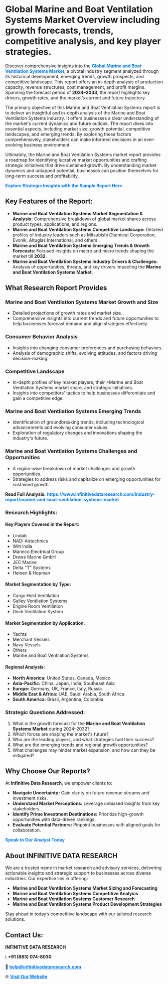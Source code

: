 <h1>Global Marine and Boat Ventilation Systems Market Overview including growth forecasts, trends, competitive analysis, and key player strategies.</h1>
<p>
Discover comprehensive insights into the 
<a href="https://www.infinitivedataresearch.com/industry-report/marine-and-boat-ventilation-systems-market" rel="dofollow" style="color: #007BFF; text-decoration: none;"><strong>Global Marine and Boat Ventilation Systems Market</strong></a>, a pivotal industry segment analyzed through its historical development, emerging trends, growth prospects, and competitive landscape. This report offers an in-depth analysis of production capacity, revenue structures, cost management, and profit margins. Spanning the forecast period of <strong>2024–2033</strong>, the report highlights key drivers, growth rates, and the market’s current and future trajectory.
</p>
<p>
The primary objective of this Marine and Boat Ventilation Systems report is to deliver an insightful and in-depth analysis of the Marine and Boat Ventilation Systems industry. It offers businesses a clear understanding of the market's current dynamics and future outlook. The report dives into essential aspects, including market size, growth potential, competitive landscapes, and emerging trends. By exploring these factors comprehensively, stakeholders can make informed decisions in an ever-evolving business environment.
</p>
<p>
Ultimately, the Marine and Boat Ventilation Systems market report provides a roadmap for identifying lucrative market opportunities and crafting strategic initiatives that drive sustained growth. By understanding market dynamics and untapped potential, businesses can position themselves for long-term success and profitability.
</p>
<p>
<a href="https://www.infinitivedataresearch.com/request-sample/reportId=112256" style="color: #007BFF; text-decoration: none;"><strong>Explore Strategic Insights with the Sample Report Here</strong></a>
</p>

<h2>Key Features of the Report:</h2>
<ul>
<li><strong>Marine and Boat Ventilation Systems Market Segmentation & Analysis:</strong> Comprehensive breakdown of global market shares across product types, applications, and regions.</li>
<li><strong>Marine and Boat Ventilation Systems Competitive Landscape:</strong> Detailed profiles of industry leaders such as Mitsubishi Chemical Corporation, Evonik, Altuglas International, and others.</li>
<li><strong>Marine and Boat Ventilation Systems Emerging Trends & Growth Forecasts:</strong> Focused insights on macro and micro trends shaping the market till <strong>2032</strong>.</li>
<li><strong>Marine and Boat Ventilation Systems Industry Drivers & Challenges:</strong> Analysis of opportunities, threats, and key drivers impacting the <strong>Marine and Boat Ventilation Systems Market</strong>.</li>
</ul>

<h2>What Research Report Provides</h2>
<h3>Marine and Boat Ventilation Systems Market Growth and Size</h3>
<ul>
<li>Detailed projections of growth rates and market size.</li>
<li>Comprehensive insights into current trends and future opportunities to help businesses forecast demand and align strategies effectively.</li>
</ul>

<h3>Consumer Behavior Analysis</h3>
<ul>
<li>Insights into changing consumer preferences and purchasing behaviors.</li>
<li>Analysis of demographic shifts, evolving attitudes, and factors driving decision-making.</li>
</ul>

<h3>Competitive Landscape</h3>
<ul>
<li>In-depth profiles of key market players, their >Marine and Boat Ventilation Systems market share, and strategic initiatives.</li>
<li>Insights into competitors' tactics to help businesses differentiate and gain a competitive edge.</li>
</ul>

<h3>Marine and Boat Ventilation Systems Emerging Trends</h3>
<ul>
<li>Identification of groundbreaking trends, including technological advancements and evolving consumer values.</li>
<li>Exploration of regulatory changes and innovations shaping the industry's future.</li>
</ul>

<h3>Marine and Boat Ventilation Systems Challenges and Opportunities</h3>
<ul>
<li>A region-wise breakdown of market challenges and growth opportunities.</li>
<li>Strategies to address risks and capitalize on emerging opportunities for sustained growth.</li>
</ul>
<p><strong>Read Full Analysis:</strong> <a href="https://www.infinitivedataresearch.com/industry-report/marine-and-boat-ventilation-systems-market" rel="dofollow" style="color: #007BFF; text-decoration: none;"><strong>https://www.infinitivedataresearch.com/industry-report/marine-and-boat-ventilation-systems-market</strong></a></p>
<h3>Research Highlights:</h3>
<h4>Key Players Covered in the Report:</h4>
<ul><li>Lindab</li><li>NADI Airtechnics</li><li>Witt India</li><li>Marinco Electrical Group</li><li>Drews Marine GmbH</li><li>JEC Marine</li><li>Delta &quot;T&quot; Systems</li><li>Heinen &amp; Hopman</li></ul>
<h4>Market Segmentation by Type:</h4>
<ul><li>Cargo Hold Ventilation</li><li>Galley Ventilation Systems</li><li>Engine Room Ventilation</li><li>Deck Ventilation System</li></ul>
<h4>Market Segmentation by Application:</h4>
<ul><li>Yachts</li><li>Merchant Vessels</li><li>Navy Vessels</li><li>Others</li><li>Marine and Boat Ventilation Systems</li></ul>

<h4>Regional Analysis:</h4>
<ul>
<li><strong>North America:</strong> United States, Canada, Mexico</li>
<li><strong>Asia-Pacific:</strong> China, Japan, India, Southeast Asia</li>
<li><strong>Europe:</strong> Germany, UK, France, Italy, Russia</li>
<li><strong>Middle East & Africa:</strong> UAE, Saudi Arabia, South Africa</li>
<li><strong>South America:</strong> Brazil, Argentina, Colombia</li>
</ul>

<h3>Strategic Questions Addressed:</h3>
<ol>
<li>What is the growth forecast for the <strong>Marine and Boat Ventilation Systems Market</strong> during 2024–2032?</li>
<li>Which forces are shaping the market's future?</li>
<li>Who are the leading players, and what strategies fuel their success?</li>
<li>What are the emerging trends and regional growth opportunities?</li>
<li>What challenges may hinder market expansion, and how can they be mitigated?</li>
</ol>

<h2>Why Choose Our Reports?</h2>
<p>At <strong>Infinitive Data Research</strong>, we empower clients to:</p>
<ul>
<li><strong>Navigate Uncertainty:</strong> Gain clarity on future revenue streams and investment risks.</li>
<li><strong>Understand Market Perceptions:</strong> Leverage unbiased insights from key stakeholders.</li>
<li><strong>Identify Prime Investment Destinations:</strong> Prioritize high-growth opportunities with data-driven rankings.</li>
<li><strong>Evaluate Potential Partners:</strong> Pinpoint businesses with aligned goals for collaboration.</li>
</ul>
<p><a href="https://www.infinitivedataresearch.com/industry-report/marine-and-boat-ventilation-systems-market" rel="dofollow" style="color: #007BFF; text-decoration: none;"><strong>Speak to Our Analyst Today</strong></a></p>

<h2>About INFINITIVE DATA RESEARCH</h2>
<p>We are a trusted name in market research and advisory services, delivering actionable insights and strategic support to businesses across diverse industries. Our expertise lies in offering:</p>
<ul>
<li><strong>Marine and Boat Ventilation Systems Market Sizing and Forecasting</strong></li>
<li><strong>Marine and Boat Ventilation Systems Competitive Analysis</strong></li>
<li><strong>Marine and Boat Ventilation Systems Customer Research</strong></li>
<li><strong>Marine and Boat Ventilation Systems Product Development Strategies</strong></li>
</ul>
<p>Stay ahead in today’s competitive landscape with our tailored research solutions.</p>

<h2>Contact Us:</h2>
<p><strong>INFINITIVE DATA RESEARCH</strong></p>
<p>📞 <strong>+91 (883) 074-8030</strong></p>
<p>📧 <strong><a href="mailto:help@infinitivedataresearch.com" style="color: #007BFF;">help@infinitivedataresearch.com</a></strong></p>
<p>🌐 <strong><a href="https://www.infinitivedataresearch.com" rel="dofollow" style="color: #007BFF;">Visit Our Website</a></strong></p>